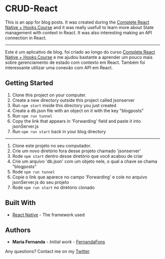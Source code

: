 # CRUD-React

This is an app for blog posts. It was created during the [Complete React Native + Hooks Course](https://www.udemy.com/course/the-complete-react-native-and-redux-course/) and it was really usefull to learn more about State management with context in React. It was also interesting making an API connection in React. 

----------------------------
Este é um aplicativo de blog. foi criado ao longo do curso [Complete React Native + Hooks Course](https://www.udemy.com/course/the-complete-react-native-and-redux-course/) e me ajudou bastante a aprender um pouco mais sobre gerenciamento de estado com contexto em React. Também foi interessante utilizar uma conexão com API em React. 

## Getting Started

1. Clone this project on your computer.
2. Create a new directory outside this project called jsonserver
3. Run `npm start` inside this directory you just created
4. Create a db.json file with an object on it with the key "blogposts"
5. Run `npm run tunnel`
6. Copy the link that appears in 'Forwarding' field and paste it into jsonServer.js
7. Run `npm run start` back in your blog directory
----------------------------

1. Clone este projeto no seu computador.
2. Crie um novo diretório fora desse projeto chamado 'jsonserver'
3. Rode `npm start` dentro desse diretório que você acabou de criar
4. Crie um arquivo 'db.json' com um objeto nele, o qual a chave se chama "blogposts"
5. Rode `npm run tunnel`
6. Copie o link que aparece no campo 'Forwarding' e cole no arquivo jsonServer.js do seu projeto
7. Rode `npm run start` no diretório clonado

## Built With

* [React Native](https://reactnative.dev/) - The framework used

## Authors

* **Maria Fernanda** - *Initial work* - [FernandaFons](https://github.com/fernandafons)

Any questions? Contact me on my [Twitter](https://twitter.com/laabreuzita)
